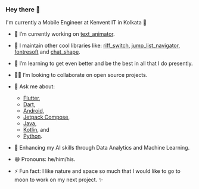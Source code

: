 ### Hey there 👋

I'm currently a Mobile Engineer at Kenvent IT in Kolkata 🌆

- 🧱 I’m currently working on [text_animator](https://github.com/kenresoft/text_animator).

- 🔭 I maintain other cool libraries like: [riff_switch](https://github.com/kenresoft/riff_switch), [jump_list_navigator](https://github.com/kenresoft/flutter_list_navigator), [fontresoft](https://github.com/kenresoft/fontresoft) and [chat_shape](https://github.com/kenresoft/chat_shape).

- 🌱 I’m learning to get even better and be the best in all that I do presently.

- 🧑‍💻 I’m looking to collaborate on open source projects.

- 💬 Ask me about: 
  - [Flutter](https://flutter.dev),
  - [Dart](https://dart.dev),
  - [Android](https://developer.android.com),
  - [Jetpack Compose](https://developer.android.com/jetpack/compose),
  - [Java](https://dev.java/),
  - [Kotlin](https://kotlinlang.org/), and
  - [Python](https://www.python.org/).

- 💞️ Enhancing my AI skills through Data Analytics and Machine Learning.

- 😄 Pronouns: he/him/his.

- ⚡ Fun fact: I like nature and space so much that I would like to go to moon to work on my next project. ✨


<!--- 
- 👋
- 👀
- 🌱 
- 💞️ 
- 📫 
--->

<!---
kenresoft/kenresoft is a ✨ special ✨ repository because its `README.md` (this file) appears on your GitHub profile.
You can click the Preview link to take a look at your changes.
--->
